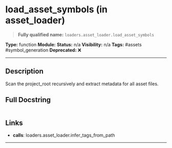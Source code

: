 # load_asset_symbols (in asset_loader)
> **Fully qualified name:** `loaders.asset_loader.load_asset_symbols`

**Type:** function
**Module:** 
**Status:** n/a
**Visibility:** n/a
**Tags:** #assets #symbol_generation
**Deprecated:** ❌

---

## Description
Scan the project_root recursively and extract metadata for all asset files.

## Full Docstring
```

```

## Links
- **calls**: loaders.asset_loader.infer_tags_from_path


---

